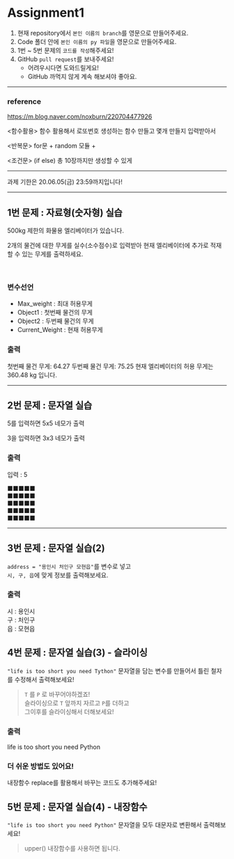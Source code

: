# Assignment1

1. 현재 repository에서 `본인 이름의 branch`를 영문으로 만들어주세요.
2. Code 폴더 안에 `본인 이름의 py 파일`을 영문으로 만들어주세요.
3. 1번 ~ 5번 문제의 `코드를 작성`해주세요!
4. GitHub `pull request`를 보내주세요!
   - 어려우시다면 도와드릴게요!
   - GitHub 까먹지 않게 계속 해보셔야 좋아요.

---

### reference

https://m.blog.naver.com/noxburn/220704477926


<함수활용>
함수 활용해서 로또번호 생성하는 함수 만들고  몇개 만들지 입력받아서

<반복문>
for문 + random 모듈 + 

<조건문>
(if else)
총 10장까지만 생성할 수 있게


---



과제 기한은 20.06.05(금) 23:59까지입니다!

--- 


## 1번 문제 : 자료형(숫자형) 실습

500kg 제한의 화물용 엘리베이터가 있습니다. 

2개의 물건에 대한 무게를 실수(소수점수)로 입력받아 현재 엘리베이터에 추가로 적재할 수 있는 무게를 출력하세요.


​
### 변수선언
- Max_weight : 최대 허용무게
- Object1 : 첫번째 물건의 무게
- Object2 : 두번째 물건의 무게
- Current_Weight : 현재 허용무게
​

### 출력
첫번째 물건 무게: 64.27
두번째 물건 무게: 75.25
현재 엘리베이터의 허용 무게는 360.48 kg 입니다.

---

## 2번 문제 : 문자열 실습

5를 입력하면 5x5 네모가 출력

3을 입력하면 3x3 네모가 출력

### 출력
입력 : 5

■■■■■  
■■■■■  
■■■■■  
■■■■■  
■■■■■  

--- 

## 3번 문제 : 문자열 실습(2)

`address = "용인시 처인구 모현읍"`를 변수로 넣고   
`시, 구, 읍`에 맞게 정보를 출력해보세요.

### 출력

시 : 용인시  
구 : 처인구  
읍 : 모현읍  


## 4번 문제 : 문자열 실습(3) - 슬라이싱

`"life is too short you need Tython"` 문자열을 담는 변수를 만들어서 틀린 철자를 수정해서 출력해보세요!

> `T` 를 `P` 로 바꾸어야하겠죠!  
> 슬라이싱으로 `T` 앞까지 자르고 `P`를 더하고  
> 그이후를 슬라이싱해서 더해보세요!

### 출력

life is too short you need Python

### 더 쉬운 방법도 있어요!

내장함수 replace를 활용해서 바꾸는 코드도 추가해주세요!

## 5번 문제 : 문자열 실습(4) - 내장함수

`"life is too short you need Python"` 문자열을 모두 대문자로 변환해서 출력해보세요!

> upper() 내장함수를 사용하면 됩니다.